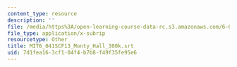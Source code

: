 ```yaml
---
content_type: resource
description: ''
file: /media/https%3A/open-learning-course-data-rc.s3.amazonaws.com/6-041sc-probabilistic-systems-analysis-and-applied-probability-fall-2013/7d1fea163cf104f4b7b8f49f35fe95e6_MIT6_041SCF13_Monty_Hall_300k.srt
file_type: application/x-subrip
resourcetype: Other
title: MIT6_041SCF13_Monty_Hall_300k.srt
uid: 7d1fea16-3cf1-04f4-b7b8-f49f35fe95e6
---
```

